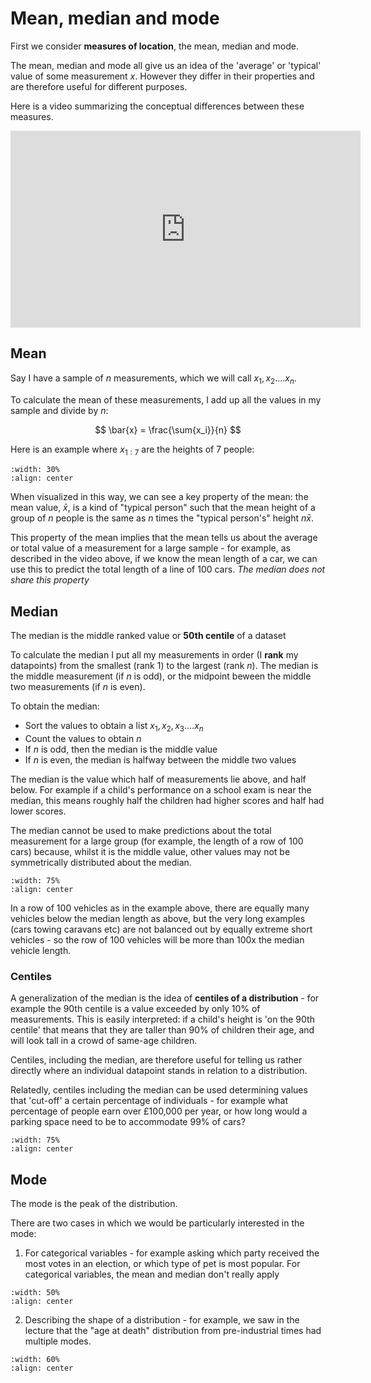 #  Mean, median and mode

First we consider **measures of location**, the mean, median and mode. 

The mean, median and mode all give us an idea of the 'average' or 'typical' value of some measurement $x$. However they differ in their properties and are therefore useful for different purposes.

Here is a video summarizing the conceptual differences between these measures.

<center>

<iframe width="560" height="315" src="https://www.youtube.com/embed/UpKwt_e02So?si=l_ab6HFYNb0GiqF3" title="YouTube video player" frameborder="0" allow="accelerometer; autoplay; clipboard-write; encrypted-media; gyroscope; picture-in-picture; web-share" allowfullscreen></iframe>

</center>

## Mean

Say I have a sample of $n$ measurements, which we will call $x_1, x_2 .... x_n$. 

To calculate the mean of these measurements, I add up all the values in my sample and divide by $n$:

$$ \bar{x} = \frac{\sum{x_i}}{n} $$

Here is an example where $x_{1:7}$ are the heights of 7 people:

```{image} https://raw.githubusercontent.com/jillxoreilly/StatsCourseBook_2024/main/images/MT_wk1_mean.png
:width: 30%
:align: center
```


When visualized in this way, we can see a key property of the mean: the mean value, $\bar{x}$, is a kind of "typical person" such that the mean height of a group of $n$ people is the same as $n$ times the "typical person's" height $n \bar{x}$.

This property of the mean implies that the mean tells us about the average or total value of a measurement for a large sample - for example, as described in the video above, if we know the mean length of a car, we can use this to predict the total length of a line of 100 cars. *The median does not share this property*


## Median

The median is the middle ranked value or **50th centile** of a dataset

To calculate the median I put all my measurements in order (I **rank** my datapoints) from the smallest (rank 1) to the largest (rank $n$). The median is the middle measurement (if $n$ is odd), or the midpoint beween the middle two measurements (if $n$ is even).

To obtain the median:
* Sort the values to obtain a list $x_1, x_2, x_3 .... x_n$
* Count the values to obtain $n$
* If $n$ is odd, then the median is the middle value 
* If $n$ is even, the median is halfway between the middle two values

The median is the value which half of measurements lie above, and half below. For example if a child's performance on a  school exam is near the median, this means roughly half the children had higher scores and half had lower scores.

The median cannot be used to make predictions about the total measurement for a large group (for example, the length of a row of 100 cars) because, whilst it is the middle value, other values may not be symmetrically distributed about the median. 


```{image} https://raw.githubusercontent.com/jillxoreilly/StatsCourseBook_2024/main/images/MT_wk1_PropertiesMean.png
:width: 75%
:align: center
```

In a row of 100 vehicles as in the example above, there are equally many vehicles below the median length as above, but the very long examples (cars towing caravans etc) are not balanced out by equally extreme short vehicles - so the row of 100 vehicles will be more than 100x the median vehicle length.


### Centiles

A generalization of the median is the idea of **centiles of a distribution** - for example the 90th centile is a value exceeded by only 10% of measurements. This is easily interpreted: if a child's height is 'on the 90th centile' that means that they are taller than 90% of children their age, and will look tall in a crowd of same-age children.

Centiles, including the median, are therefore useful for telling us rather directly where an individual datapoint stands in relation to a distribution.

Relatedly, centiles including the median can be used determining values that 'cut-off' a certain percentage of individuals - for example what percentage of people earn over £100,000 per year, or how long would a parking space need to be to accommodate 99% of cars?

```{image} https://raw.githubusercontent.com/jillxoreilly/StatsCourseBook_2024/main/images/MT_wk1_PropertiesMedian.png
:width: 75%
:align: center
```

## Mode

The mode is the peak of the distribution. 

There are two cases in which we would be particularly interested in the mode:

1. For categorical variables - for example asking which party received the most votes in an election, or which type of pet is most popular. For categorical variables, the mean and median don't really apply

```{image} https://raw.githubusercontent.com/jillxoreilly/StatsCourseBook_2024/main/images/MT_wk1_FavPet.png
:width: 50%
:align: center
```

2.  Describing the shape of a distribution - for example, we saw in the lecture that the "age at death" distribution from pre-industrial times had multiple modes.

```{image} https://raw.githubusercontent.com/jillxoreilly/StatsCourseBook_2024/main/images/MT_wk1_multimodal.png
:width: 60%
:align: center
```
